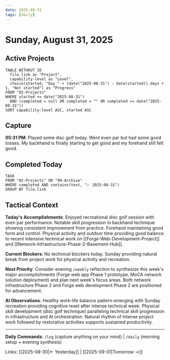 ```yaml
---
date: 2025-08-31
tags: [daily]
---
```


# Sunday, August 31, 2025

## Active Projects
```dataview
TABLE WITHOUT ID
  file.link as "Project",
  capability-level as "Level",
  choice(started, "Day " + (date("2025-08-31") - date(started)).days + 1, "Not started") as "Progress"
FROM "02-Projects"
WHERE started <= date("2025-08-31") 
  AND (completed = null OR completed = "" OR completed >= date("2025-08-31"))
SORT capability-level ASC, started ASC
```

## Capture
<!-- Raw input with timestamps via /log command -->
<!-- Format: **HH:MM AM/PM**: Natural language input -->

**05:31 PM**: Played some disc golf today. Went even par but had some good tosses. My backhand is finally starting to get good and my forehand still felt good.

## Completed Today
<!-- Tasks completed today from all projects -->
```dataview
TASK
FROM "02-Projects" OR "99-Archive"
WHERE completed AND contains(text, "✅ 2025-08-31")
GROUP BY file.link
```


## Tactical Context
<!-- AI maintains tactical context for session continuity throughout the day -->

**Today's Accomplishments**: Enjoyed recreational disc golf session with even par performance. Notable skill progression in backhand technique showing consistent improvement from practice. Forehand maintaining good form and control. Physical activity and outdoor time providing good balance to recent intensive technical work on [[Forge-Web-Development-Project]] and [[Network-Infrastructure-Phase-2-Basement-Hub]].

**Current Blockers**: No technical blockers today. Sunday providing natural break from project work for physical activity and recreation.

**Next Priority**: Consider evening `/weekly` reflection to synthesize this week's major accomplishments (Forge web app Phase 1 prototype, MoCA network solution deployment) and plan next week's focus areas. Both network infrastructure Phase 2 and Forge web development Phase 2 are positioned for advancement.

**AI Observations**: Healthy work-life balance pattern emerging with Sunday recreation providing cognitive reset after intense technical week. Physical skill development (disc golf technique) paralleling technical skill progression in infrastructure and AI orchestration. Natural rhythm of intense project work followed by restorative activities supports sustained productivity.


---

**Daily Commands**: `/log` (capture anything on your mind) | `/daily` (morning setup + evening synthesis)

Links: [[2025-08-30|← Yesterday]] | [[2025-09-01|Tomorrow →]]
